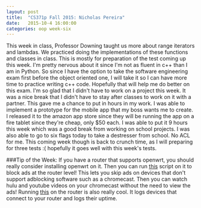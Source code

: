 ```yaml
---
layout: post
title:  "CS371p Fall 2015: Nicholas Pereira"
date:   2015-10-4 16:00:00
categories: oop week-six
---
```


This week in class, Professor Downing taught us more about range iterators and lambdas. We practiced doing the implementations of these functions and classes in class. This is mostly 
for preparation of the test coming up this week. I'm pretty nervous about it since I'm not as fluent in c++ than I am in Python. So since I have the option to take the software engineering 
exam first before the object oriented one, I will take it so I can have more time to practice writing c++ code. Hopefully that will help me do better on this exam. I'm so glad that I 
didn't have to work on a project this week. It was a nice break that I didn't have to stay after classes to work on it with a partner. This gave me a chance to put in hours in my work. 
I was able to implement a prototype for the mobile app that my boss wants me to create. I released it to the amazon app store since they will be running the app on a fire tablet since 
they're cheap, only $50 each. I was able to put it 9 hours this week which was a good break from working on school projects. I was also able to go to six flags today to take a destresser 
from school. No ACL for me. This coming week though is back to crunch time, as I will preparing for three tests :( hopefully it goes well with this week's tests.

###Tip of the Week:
If you have a router that supports openwrt, you should really consider installing openwrt on it. Then you can run [this](https://gist.github.com/teffalump/7227752) script on it to block 
ads at the router level! This lets you skip ads on devices that don't support adblocking software such as a chromecast. Then you can watch hulu and youtube videos on your chromecast 
without the need to view the ads! Running [this](https://github.com/phiresky/nmap-log-parse) on the router is also really cool. It logs devices that connect to your router and logs their 
uptime. 